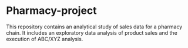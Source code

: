 # Pharmacy-project
This repository contains an analytical study of sales data for a pharmacy chain. It includes an exploratory data analysis of product sales and the execution of ABC/XYZ analysis. 
